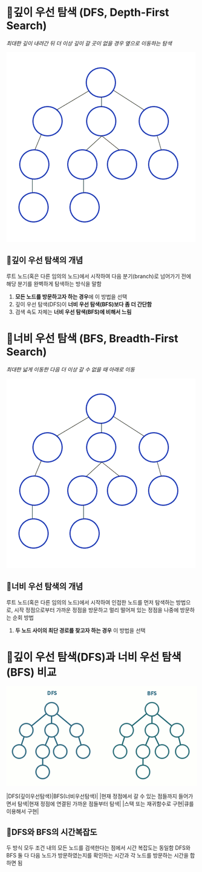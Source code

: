 # 🔑깊이 우선 탐색 (DFS, Depth-First Search)
*최대한 깊이 내려간 뒤 더 이상 깊이 갈 곳이 없을 경우 옆으로 이동하는 탐색*

![](./img/DFS.gif)

## 🎇깊이 우선 탐색의 개념
루트 노드(혹은 다른 임의의 노드)에서 시작하여 다음 분기(branch)로 넘어가기 전에 해당 분기를 완벽하게 탐색하는 방식을 말함

1. **모든 노드를 방문하고자 하는 경우**에 이 방법을 선택
2. 깊이 우선 탐색(DFS)이 **너비 우선 탐색(BFS)보다 좀 더 간단함**
3. 검색 속도 자체는 **너비 우선 탐색(BFS)에 비해서 느림**

# 🔑너비 우선 탐색 (BFS, Breadth-First Search)
*최대한 넓게 이동한 다음 더 이상 갈 수 없을 때 아래로 이동*

![](./img/BFS.gif)

## 🎇너비 우선 탐색의 개념
루트 노드(혹은 다른 임의의 노드)에서 시작하여 인접한 노드를 먼저 탐색하는 방법으로,
시작 정점으로부터 가까운 정점을 방문하고 멀리 떨어져 있는 정점을 나중에 방문하는 순회 방법

1. **두 노드 사이의 최단 경로를 찾고자 하는 경우** 이 방법을 선택

# 🔑깊이 우선 탐색(DFS)과 너비 우선 탐색(BFS) 비교

![](./img/both.gif)

|DFS(깊이우선탐색)|BFS(너비우선탐색)|
|현재 정점에서 갈 수 있는 점들까지 들어가면서 탐색|현재 정점에 연결된 가까운 점들부터 탐색|
|스택 또는 재귀함수로 구현|큐를 이용해서 구현|

## 🎇DFS와 BFS의 시간복잡도

두 방식 모두 조건 내의 모든 노드를 검색한다는 점에서 시간 복잡도는 동일함
DFS와 BFS 둘 다 다음 노드가 방문하였는지를 확인하는 시간과 각 노드를 방문하는 시간을 합하면 됨

